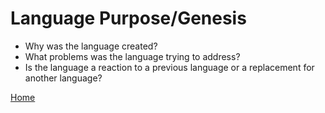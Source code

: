 # Language Purpose/Genesis
* Why was the language created?
* What problems was the language trying to address?
* Is the language a reaction to a previous language or a replacement for another language?

[Home](../README.md)
